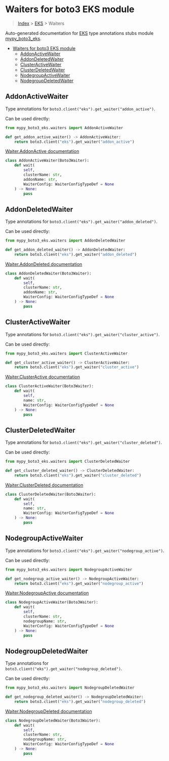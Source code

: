 # Waiters for boto3 EKS module

> [Index](../README.md) > [EKS](./README.md) > Waiters

Auto-generated documentation for [EKS](https://boto3.amazonaws.com/v1/documentation/api/latest/reference/services/eks.html#EKS)
type annotations stubs module [mypy_boto3_eks](https://pypi.org/project/mypy-boto3-eks/).

- [Waiters for boto3 EKS module](#waiters-for-boto3-eks-module)
  - [AddonActiveWaiter](#addonactivewaiter)
  - [AddonDeletedWaiter](#addondeletedwaiter)
  - [ClusterActiveWaiter](#clusteractivewaiter)
  - [ClusterDeletedWaiter](#clusterdeletedwaiter)
  - [NodegroupActiveWaiter](#nodegroupactivewaiter)
  - [NodegroupDeletedWaiter](#nodegroupdeletedwaiter)

## AddonActiveWaiter

Type annotations for `boto3.client("eks").get_waiter("addon_active")`.

Can be used directly:

```python
from mypy_boto3_eks.waiters import AddonActiveWaiter

def get_addon_active_waiter() -> AddonActiveWaiter:
    return boto3.client("eks").get_waiter("addon_active")
```

[Waiter.AddonActive documentation](https://boto3.amazonaws.com/v1/documentation/api/latest/reference/services/eks.html#EKS.Waiter.AddonActive)

```python
class AddonActiveWaiter(Boto3Waiter):
    def wait(
        self,
        clusterName: str,
        addonName: str,
        WaiterConfig: WaiterConfigTypeDef = None
    ) -> None:
        pass
```
## AddonDeletedWaiter

Type annotations for `boto3.client("eks").get_waiter("addon_deleted")`.

Can be used directly:

```python
from mypy_boto3_eks.waiters import AddonDeletedWaiter

def get_addon_deleted_waiter() -> AddonDeletedWaiter:
    return boto3.client("eks").get_waiter("addon_deleted")
```

[Waiter.AddonDeleted documentation](https://boto3.amazonaws.com/v1/documentation/api/latest/reference/services/eks.html#EKS.Waiter.AddonDeleted)

```python
class AddonDeletedWaiter(Boto3Waiter):
    def wait(
        self,
        clusterName: str,
        addonName: str,
        WaiterConfig: WaiterConfigTypeDef = None
    ) -> None:
        pass
```
## ClusterActiveWaiter

Type annotations for `boto3.client("eks").get_waiter("cluster_active")`.

Can be used directly:

```python
from mypy_boto3_eks.waiters import ClusterActiveWaiter

def get_cluster_active_waiter() -> ClusterActiveWaiter:
    return boto3.client("eks").get_waiter("cluster_active")
```

[Waiter.ClusterActive documentation](https://boto3.amazonaws.com/v1/documentation/api/latest/reference/services/eks.html#EKS.Waiter.ClusterActive)

```python
class ClusterActiveWaiter(Boto3Waiter):
    def wait(
        self,
        name: str,
        WaiterConfig: WaiterConfigTypeDef = None
    ) -> None:
        pass
```
## ClusterDeletedWaiter

Type annotations for `boto3.client("eks").get_waiter("cluster_deleted")`.

Can be used directly:

```python
from mypy_boto3_eks.waiters import ClusterDeletedWaiter

def get_cluster_deleted_waiter() -> ClusterDeletedWaiter:
    return boto3.client("eks").get_waiter("cluster_deleted")
```

[Waiter.ClusterDeleted documentation](https://boto3.amazonaws.com/v1/documentation/api/latest/reference/services/eks.html#EKS.Waiter.ClusterDeleted)

```python
class ClusterDeletedWaiter(Boto3Waiter):
    def wait(
        self,
        name: str,
        WaiterConfig: WaiterConfigTypeDef = None
    ) -> None:
        pass
```
## NodegroupActiveWaiter

Type annotations for `boto3.client("eks").get_waiter("nodegroup_active")`.

Can be used directly:

```python
from mypy_boto3_eks.waiters import NodegroupActiveWaiter

def get_nodegroup_active_waiter() -> NodegroupActiveWaiter:
    return boto3.client("eks").get_waiter("nodegroup_active")
```

[Waiter.NodegroupActive documentation](https://boto3.amazonaws.com/v1/documentation/api/latest/reference/services/eks.html#EKS.Waiter.NodegroupActive)

```python
class NodegroupActiveWaiter(Boto3Waiter):
    def wait(
        self,
        clusterName: str,
        nodegroupName: str,
        WaiterConfig: WaiterConfigTypeDef = None
    ) -> None:
        pass
```
## NodegroupDeletedWaiter

Type annotations for `boto3.client("eks").get_waiter("nodegroup_deleted")`.

Can be used directly:

```python
from mypy_boto3_eks.waiters import NodegroupDeletedWaiter

def get_nodegroup_deleted_waiter() -> NodegroupDeletedWaiter:
    return boto3.client("eks").get_waiter("nodegroup_deleted")
```

[Waiter.NodegroupDeleted documentation](https://boto3.amazonaws.com/v1/documentation/api/latest/reference/services/eks.html#EKS.Waiter.NodegroupDeleted)

```python
class NodegroupDeletedWaiter(Boto3Waiter):
    def wait(
        self,
        clusterName: str,
        nodegroupName: str,
        WaiterConfig: WaiterConfigTypeDef = None
    ) -> None:
        pass
```